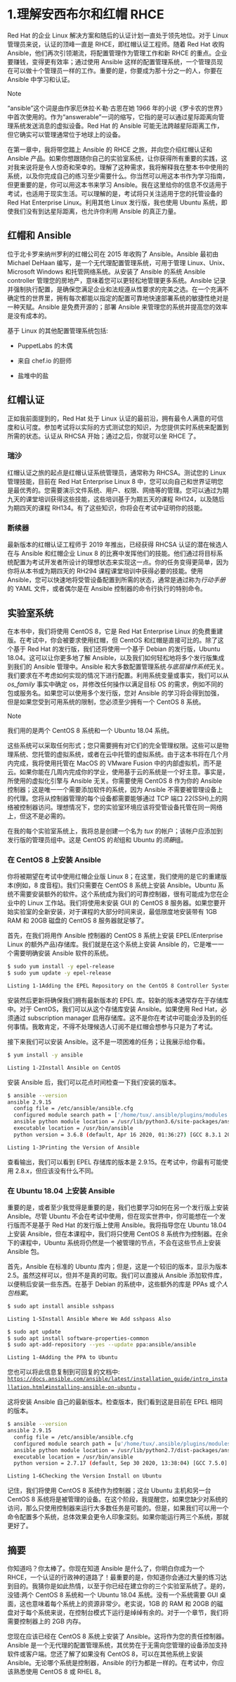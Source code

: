 # 1.理解安西布尔和红帽 RHCE

Red Hat 的企业 Linux 解决方案和随后的认证计划一直处于领先地位。对于 Linux 管理员来说，认证的顶峰一直是 RHCE，即红帽认证工程师。随着 Red Hat 收购 Ansible，他们再次引领潮流，将配置管理作为管理工作和新 RHCE 的重点。企业要赚钱，变得更有效率；通过使用 Ansible 这样的配置管理系统，一个管理员现在可以做十个管理员一样的工作。重要的是，你要成为那十分之一的人，你要在 Ansible 中学习和认证。

Note

“ansible”这个词是由作家厄休拉·K·勒·古恩在她 1966 年的小说《罗卡农的世界》中首次使用的。作为“answerable”一词的缩写，它指的是可以通过星际距离向管理系统发送消息的虚拟设备。Red Hat 的 Ansible 可能无法跨越星际距离工作，但它确实可以管理通常位于地球上的设备。

在第一章中，我将带您踏上 Ansible 的 RHCE 之旅，并向您介绍红帽认证和 Ansible 产品。如果你想跟随你自己的实验室系统，让你获得所有重要的实践，这对我来说将是令人惊奇和荣幸的。理解了这种需求，我将解释我在整本书中使用的系统，以及你完成自己的练习至少需要什么。你当然可以用这本书作为学习指南，但更重要的是，你可以用这本书来学习 Ansible。我在这里给你的信息不仅适用于考试，也适用于现实生活。可以理解的是，考试将只关注适用于您的托管设备的 Red Hat Enterprise Linux。利用其他 Linux 发行版，我也使用 Ubuntu 系统，即使我们没有到达星际距离，也允许你利用 Ansible 的真正力量。

## 红帽和 Ansible

位于北卡罗来纳州罗利的红帽公司在 2015 年收购了 Ansible。Ansible 最初由 Michael DeHaan 编写，是一个无代理配置管理系统，可用于管理 Linux、Unix、Microsoft Windows 和托管网络系统。从安装了 Ansible 的系统 Ansible controller 管理您的房地产，意味着您可以更轻松地管理更多系统。Ansible 记录并强制执行配置，是确保您满足企业和法规遵从性要求的完美之选。在一个充满不确定性的世界里，拥有每次都能以指定的配置可靠地快速部署系统的敏捷性绝对是一种天赋。Ansible 是免费开源的；部署 Ansible 来管理您的系统并提高您的效率是没有成本的。

基于 Linux 的其他配置管理系统包括:

*   PuppetLabs 的木偶

*   来自 chef.io 的厨师

*   盐堆中的盐

## 红帽认证

正如我前面提到的，Red Hat 处于 Linux 认证的最前沿，拥有最令人满意的可信度和认可度。参加考试将以实际的方式测试您的知识，为您提供实时系统来配置到所需的状态。认证从 RHCSA 开始；通过之后，你就可以坐 RHCE 了。

### 瑞沙

红帽认证之旅的起点是红帽认证系统管理员，通常称为 RHCSA。测试您的 Linux 管理技能，目前在 Red Hat Enterprise Linux 8 中，您可以向自己和世界证明您是最优秀的。您需要演示文件系统、用户、权限、网络等的管理。您可以通过为期九天的课堂培训获得这些技能，这些培训基于为期五天的课程 RH124，以及随后为期四天的课程 RH134。有了这些知识，你将会在考试中证明你的技能。

### 断续器

最新版本的红帽认证工程师于 2019 年推出，已经获得 RHCSA 认证的潜在候选人在与 Ansible 和红帽企业 Linux 8 的比赛中发挥他们的技能。他们通过将目标系统配置为考试开发者所设计的理想状态来实现这一点。你的任务变得更简单，因为你将从本书或为期四天的 RH294 课程课堂培训中获得必要的技能。使用 Ansible，您可以快速地将受管设备配置到所需的状态，通常是通过称为*行动手册*的 YAML 文件，或者偶尔是在 Ansible 控制器的命令行执行的特别命令。

## 实验室系统

在本书中，我们将使用 CentOS 8，它是 Red Hat Enterprise Linux 的免费重建版。在考试中，你会被要求使用红帽，但 CentOS 和红帽是直接可比的。除了这个基于 Red Hat 的发行版，我们还将使用一个基于 Debian 的发行版，Ubuntu 18.04。这可以让你更多地了解 Ansible，以及我们如何轻松地将多个发行版集成到我们的 Ansible 管理中。Ansible 和大多数配置管理系统*与底层操作系统*无关。我们要求在不考虑如何实现的情况下进行配置。利用系统变量或事实，我们可以从 *os_family* 事实中确定 os，并修改任何操作以满足目标 OS 的需求，例如不同的包或服务名。如果您可以使用多个发行版，您对 Ansible 的学习将会得到加强，但是如果您受到可用系统的限制，您必须至少拥有一个 CentOS 8 系统。

Note

我们用的是两个 CentOS 8 系统和一个 Ubuntu 18.04 系统。

这些系统可以采取任何形式；您只需要拥有对它们的完全管理权限。这些可以是物理系统、您托管的虚拟系统，或者在云中托管的虚拟系统。由于这本书将在几个月内完成，我将使用托管在 MacOS 的 VMware Fusion 中的内部虚拟机，而不是云。如果你能在几周内完成你的学业，使用基于云的系统是一个好主意。事实是，所使用的虚拟化引擎与 Ansible 无关。你需要使用 CentOS 8 作为你的 Ansible 控制器；这是唯一一个需要添加软件的系统，因为 Ansible 不需要被管理设备上的代理。您将从控制器管理的每个设备都需要能够通过 TCP 端口 22(SSH)上的网络被控制器访问。理想情况下，您的实验室环境应该将受管设备托管在同一网络上，但这不是必需的。

在我的每个实验室系统上，我将总是创建一个名为 *tux* 的帐户；该帐户应添加到发行版的管理员组中。这是 CentOS 的*轮*组和 Ubuntu 的*须藤*组。

### 在 CentOS 8 上安装 Ansible

你将被期望在考试中使用红帽企业版 Linux 8；在这里，我们使用的是它的重建版本(例如，8 度音程)。我们只需要在 CentOS 8 系统上安装 Ansible。Ubuntu 系统不需要安装额外的软件。这个系统成为我们的可靠控制器，很有可能成为您在企业中的 Linux 工作站。我们将使用未安装 GUI 的 CentOS 8 服务器。如果您要开始实验室的全新安装，对于课程的大部分时间来说，最低限度地安装带有 1GB RAM 和 20GB 磁盘的 CentOS 8 服务器就足够了。

首先，在我们将用作 Ansible 控制器的 CentOS 8 系统上安装 EPEL(Enterprise Linux 的额外产品)存储库。我们就是在这个系统上安装 Ansible 的，它是唯一一个需要明确安装 Ansible 软件的系统。

```sh
$ sudo yum install -y epel-release
$ sudo yum update -y epel-release

Listing 1-1Adding the EPEL Repository on the CentOS 8 Controller System

```

安装然后更新将确保我们拥有最新版本的 EPEL 库。较新的版本通常存在于存储库中。对于 CentOS，我们可以从这个存储库安装 Ansible。如果使用 Red Hat，必须通过 subscription manager 启用存储库。这不是你在考试中可能会涉及到的任何事情。我敢肯定，不得不处理候选人订阅不是红帽会想参与只是为了考试。

接下来我们可以安装 Ansible。这不是一项困难的任务；让我展示给你看。

```sh
$ yum install -y ansible

Listing 1-2Install Ansible on CentOS

```

安装 Ansible 后，我们可以花点时间检查一下我们安装的版本。

```sh
$ ansible --version
ansible 2.9.15
  config file = /etc/ansible/ansible.cfg
  configured module search path = ['/home/tux/.ansible/plugins/modules', '/usr/share/ansible/plugins/modules']
  ansible python module location = /usr/lib/python3.6/site-packages/ansible
  executable location = /usr/bin/ansible
  python version = 3.6.8 (default, Apr 16 2020, 01:36:27) [GCC 8.3.1 20191121 (Red Hat 8.3.1-5)]

Listing 1-3Printing the Version of Ansible

```

查看输出，我们可以看到 EPEL 存储库的版本是 2.9.15。在考试中，你最有可能使用 2.8.x，但应该没有什么不同。

### 在 Ubuntu 18.04 上安装 Ansible

重要的是，或者至少我觉得是重要的是，我们也要学习如何在另一个发行版上安装 Ansible。尽管 Ubuntu 不会在考试中使用，但在现实世界中，你可能想在一个发行版而不是基于 Red Hat 的发行版上使用 Ansible。我将指导您在 Ubuntu 18.04 上安装 Ansible，但在本课程中，我们将只使用 CentOS 8 系统作为控制器。在余下的课程中，Ubuntu 系统将仍然是一个被管理的节点，不会在这些节点上安装 Ansible 包。

首先，Ansible 在标准的 Ubuntu 库内；但是，这是一个较旧的版本，显示为版本 2.5。虽然这样可以，但并不是真的可取。我们可以直接从 Ansible 添加软件库，以便稍后安装一些东西。在基于 Debian 的系统中，这些额外的库是 PPAs 或*个人包档案*。

```sh
$ sudo apt install ansible sshpass

Listing 1-5Install Ansible Where We Add sshpass Also

```

```sh
$ sudo apt update
$ sudo apt install software-properties-common
$ sudo apt-add-repository --yes --update ppa:ansible/ansible

Listing 1-4Adding the PPA to Ubuntu

```

您也可以将此信息复制到可回复的文档中: [`https://docs.ansible.com/ansible/latest/installation_guide/intro_installation.html#installing-ansible-on-ubuntu`](https://docs.ansible.com/ansible/latest/installation_guide/intro_installation.html%2523installing-ansible-on-ubuntu) 。

这将安装 Ansible 自己的最新版本。检查版本，我们看到这是目前在 EPEL 相同的版本。

```sh
$ ansible --version
ansible 2.9.15
  config file = /etc/ansible/ansible.cfg
  configured module search path = [u'/home/tux/.ansible/plugins/modules', u'/usr/share/ansible/plugins/modules']
  ansible python module location = /usr/lib/python2.7/dist-packages/ansible
  executable location = /usr/bin/ansible
  python version = 2.7.17 (default, Sep 30 2020, 13:38:04) [GCC 7.5.0]

Listing 1-6Checking the Version Install on Ubuntu

```

记住，我们将使用 CentOS 8 系统作为控制器；这台 Ubuntu 主机和另一台 CentOS 8 系统将是被管理的设备。在这个阶段，我提醒您，如果您缺少对系统的访问，那么只使用控制器来运行大多数任务是可能的。但是，如果我们可以用一个命令配置多个系统，总体效果会更令人印象深刻。如果你能运行两三个系统，那就更好了。

## 摘要

你知道吗？你太棒了。你现在知道 Ansible 是什么了，你明白你成为一个 RHCE，一个认证的行政神的道路了！最重要的是，你知道你会通过大量的练习达到目的。我猜你是如此热情，以至于你已经在建立你的三个实验室系统了。是的，没错:两个 CentOS 8 系统和一个 Ubuntu 18.04 系统。没有一个系统需要 GUI 桌面，这也意味着每个系统上的资源非常少。老实说，1GB 的 RAM 和 20GB 的磁盘对于每个系统来说，在控制台模式下运行是绰绰有余的。对于一个章节，我们将需要控制器上的 2GB 内存。

您现在应该已经在 CentOS 8 系统上安装了 Ansible。这将作为您的责任控制器。Ansible 是一个无代理的配置管理系统，其优势在于无需向您管理的设备添加支持软件或客户端。您还了解了如果没有 CentOS 8，可以在其他系统上安装 Ansible。无论哪个系统是控制器，Ansible 的行为都是一样的。在考试中，你应该熟悉使用 CentOS 8 或 RHEL 8。